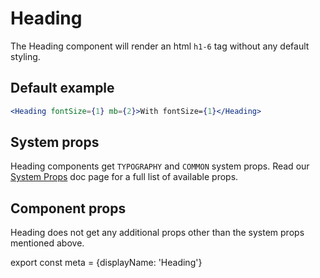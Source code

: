 # Heading

The Heading component will render an html `h1-6` tag without any default styling.

## Default example
```.jsx
<Heading fontSize={1} mb={2}>With fontSize={1}</Heading>
```

## System props

Heading components get `TYPOGRAPHY` and `COMMON` system props. Read our [System Props](/components/docs/system-props) doc page for a full list of available props.

## Component props

Heading does not get any additional props other than the system props mentioned above.

export const meta = {displayName: 'Heading'}
